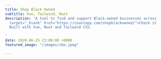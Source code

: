 ```yaml
---
title: Shop Black Owned
subtitle: Vue, Tailwind, Nuxt
description: 'A tool to find and support Black-owned businesses across the US. <a
  target="_blank" href="https://coastapp.com/shopblackowned/">Check it out here</a>.
  Built with Vue, Nuxt and Tailwind CSS.

'
date: 2020-06-25 23:00:00 +0000
featured_image: "/images/sbo.jpeg"

---
```

